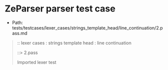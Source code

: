 # ZeParser parser test case

- Path: tests/testcases/lexer_cases/strings_template_head/line_continuation/2.pass.md

> :: lexer cases : strings template head : line continuation
>
> ::> 2.pass
>
> Imported lexer test
>
> <template head> line continuations are okay and crlf is considered one newline, not two, so it can be line-continuation-escaped like this

## PASS

## Input

`````js
`\
${"<--"}`
;
`pre\
${"<--"}`
;
`\
post${"<--"}`
;
`pre\
post${"<--"}`
`````

## Output

_Note: the whole output block is auto-generated. Manual changes will be overwritten!_

Below follow outputs in four parsing modes: sloppy mode, strict mode script goal, module goal, web compat mode (always sloppy).

Note that the output parts are auto-generated by the test runner to reflect actual result.

### Sloppy mode

Parsed with script goal and as if the code did not start with strict mode header.

`````
ast: {
  type: 'Program',
  loc:{start:{line:1,column:0},end:{line:11,column:13},source:''},
  body: [
    {
      type: 'ExpressionStatement',
      loc:{start:{line:1,column:0},end:{line:3,column:1},source:''},
      expression: {
        type: 'TemplateLiteral',
        loc:{start:{line:1,column:0},end:{line:2,column:9},source:''},
        expressions: [
          {
            type: 'Literal',
            loc:{start:{line:2,column:2},end:{line:2,column:7},source:''},
            value: '<--',
            raw: '"<--"'
          }
        ],
        quasis: [
          {
            type: 'TemplateElement',
            loc:{start:{line:1,column:1},end:{line:2,column:0},source:''},
            tail: false,
            value: { raw: '\\\n', cooked: '' }
          },
          {
            type: 'TemplateElement',
            loc:{start:{line:2,column:8},end:{line:2,column:8},source:''},
            tail: true,
            value: { raw: '', cooked: '' }
          }
        ]
      }
    },
    {
      type: 'ExpressionStatement',
      loc:{start:{line:4,column:0},end:{line:6,column:1},source:''},
      expression: {
        type: 'TemplateLiteral',
        loc:{start:{line:4,column:0},end:{line:5,column:9},source:''},
        expressions: [
          {
            type: 'Literal',
            loc:{start:{line:5,column:2},end:{line:5,column:7},source:''},
            value: '<--',
            raw: '"<--"'
          }
        ],
        quasis: [
          {
            type: 'TemplateElement',
            loc:{start:{line:4,column:1},end:{line:5,column:0},source:''},
            tail: false,
            value: { raw: 'pre\\\n', cooked: 'pre' }
          },
          {
            type: 'TemplateElement',
            loc:{start:{line:5,column:8},end:{line:5,column:8},source:''},
            tail: true,
            value: { raw: '', cooked: '' }
          }
        ]
      }
    },
    {
      type: 'ExpressionStatement',
      loc:{start:{line:7,column:0},end:{line:9,column:1},source:''},
      expression: {
        type: 'TemplateLiteral',
        loc:{start:{line:7,column:0},end:{line:8,column:13},source:''},
        expressions: [
          {
            type: 'Literal',
            loc:{start:{line:8,column:6},end:{line:8,column:11},source:''},
            value: '<--',
            raw: '"<--"'
          }
        ],
        quasis: [
          {
            type: 'TemplateElement',
            loc:{start:{line:7,column:1},end:{line:8,column:4},source:''},
            tail: false,
            value: { raw: '\\\npost', cooked: 'post' }
          },
          {
            type: 'TemplateElement',
            loc:{start:{line:8,column:12},end:{line:8,column:12},source:''},
            tail: true,
            value: { raw: '', cooked: '' }
          }
        ]
      }
    },
    {
      type: 'ExpressionStatement',
      loc:{start:{line:10,column:0},end:{line:11,column:13},source:''},
      expression: {
        type: 'TemplateLiteral',
        loc:{start:{line:10,column:0},end:{line:11,column:13},source:''},
        expressions: [
          {
            type: 'Literal',
            loc:{start:{line:11,column:6},end:{line:11,column:11},source:''},
            value: '<--',
            raw: '"<--"'
          }
        ],
        quasis: [
          {
            type: 'TemplateElement',
            loc:{start:{line:10,column:1},end:{line:11,column:4},source:''},
            tail: false,
            value: { raw: 'pre\\\npost', cooked: 'prepost' }
          },
          {
            type: 'TemplateElement',
            loc:{start:{line:11,column:12},end:{line:11,column:12},source:''},
            tail: true,
            value: { raw: '', cooked: '' }
          }
        ]
      }
    }
  ]
}

tokens (17x):
       TICK_HEAD STRING_DOUBLE TICK_TAIL PUNCTUATOR TICK_HEAD
       STRING_DOUBLE TICK_TAIL PUNCTUATOR TICK_HEAD STRING_DOUBLE
       TICK_TAIL PUNCTUATOR TICK_HEAD STRING_DOUBLE TICK_TAIL ASI
`````

### Strict mode

Parsed with script goal but as if it was starting with `"use strict"` at the top.

_Output same as sloppy mode._

### Module goal

Parsed with the module goal.

_Output same as sloppy mode._

### Web compat mode

Parsed in sloppy script mode but with the web compat flag enabled.

_Output same as sloppy mode._

## AST Printer

Printer output different from input [sloppy]:

````js
`\
${"<--"}`;
`pre\
${"<--"}`;
`\
post${"<--"}`;
`pre\
post${"<--"}`;
````

Produces same AST
